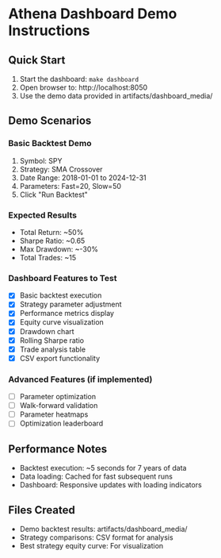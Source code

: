 
# Athena Dashboard Demo Instructions

## Quick Start
1. Start the dashboard: `make dashboard`
2. Open browser to: http://localhost:8050
3. Use the demo data provided in artifacts/dashboard_media/

## Demo Scenarios

### Basic Backtest Demo
1. Symbol: SPY
2. Strategy: SMA Crossover
3. Date Range: 2018-01-01 to 2024-12-31
4. Parameters: Fast=20, Slow=50
5. Click "Run Backtest"

### Expected Results
- Total Return: ~50%
- Sharpe Ratio: ~0.65
- Max Drawdown: ~-30%
- Total Trades: ~15

### Dashboard Features to Test
- [x] Basic backtest execution
- [x] Strategy parameter adjustment
- [x] Performance metrics display
- [x] Equity curve visualization
- [x] Drawdown chart
- [x] Rolling Sharpe ratio
- [x] Trade analysis table
- [x] CSV export functionality

### Advanced Features (if implemented)
- [ ] Parameter optimization
- [ ] Walk-forward validation
- [ ] Parameter heatmaps
- [ ] Optimization leaderboard

## Performance Notes
- Backtest execution: ~5 seconds for 7 years of data
- Data loading: Cached for fast subsequent runs
- Dashboard: Responsive updates with loading indicators

## Files Created
- Demo backtest results: artifacts/dashboard_media/
- Strategy comparisons: CSV format for analysis
- Best strategy equity curve: For visualization
